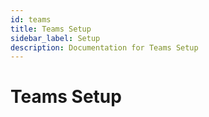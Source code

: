 ```yaml
---
id: teams
title: Teams Setup
sidebar_label: Setup
description: Documentation for Teams Setup
---
```


# Teams Setup
